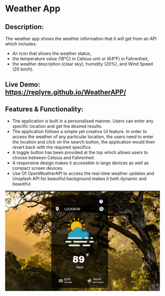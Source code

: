 # Weather App
## Description:
The weather app shows the weather information that it will get from an API which includes:
*	An Icon that shows the weather status,
*	the temperature value (18°C) in Celsius unit or (64°F) in Fahrenheit,
*	 the weather description (clear sky), humidity (20%), and Wind Speed (20 km/h).

## Live Demo:  https://replyre.github.io/WeatherAPP/

## Features & Functionality:
*	The application is built in a personalised manner. Users can enter any specific location and get the desired results.
*	The application follows a simple yet creative UI feature. In order to access the weather of any particular location, the users need to enter the location and click on the search button, the application would then revert back with the required specifics.
*	A toggle button has been provided at the top which allows users to choose between Celsius and Fahrenheit.
*	A responsive design makes it accessible in large devices as well as compact screen devices.
*	Use Of OpenWeatherAPI to access the real-time weather updates and Unsplash API for beautiful background makes it both dynamic and beautiful.



<img src="https://github.com/replyre/WeatherAPP/blob/main/images/Screenshot%20Weather%20App.png"/>


